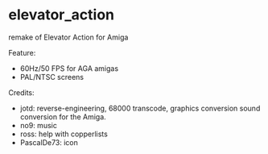 # elevator_action
remake of Elevator Action for Amiga

Feature:

- 60Hz/50 FPS for AGA amigas
- PAL/NTSC screens

Credits:

- jotd: reverse-engineering, 68000 transcode, graphics conversion
  sound conversion for the Amiga.
- no9: music
- ross: help with copperlists
- PascalDe73: icon
